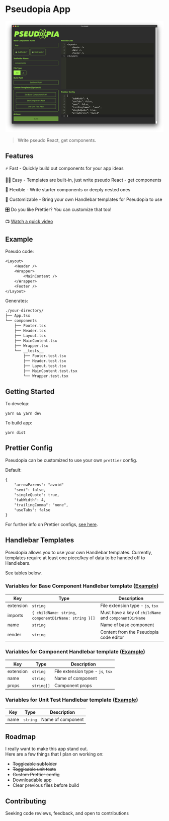 # Pseudopia App

![Pseudopia App Screenshot](pseudopia.png)

> Write pseudo React, get components.

## Features

⚡️ Fast - Quickly build out components for your app ideas 

👍🏻 Easy - Templates are built-in, just write pseudo React - get components

🦑 Flexible - Write starter components or deeply nested ones 

🧩 Customizable - Bring your own Handlebar templates for Pseudopia to use

🎛 Do you like Prettier? You can customize that too!

📺 [Watch a quick video](https://res.cloudinary.com/setholito/video/upload/v1600137138/pseudopia/pseudopia-intro-short.mp4)

## Example

Pseudo code:

```
<Layout>
    <Header />
    <Wrapper>
        <MainContent />
    </Wrapper>
    <Footer />
</Layout>
```

Generates:

```
./your-directory/
├── App.tsx
└── components
    ├── Footer.tsx
    ├── Header.tsx
    ├── Layout.tsx
    ├── MainContent.tsx
    ├── Wrapper.tsx
    └── __tests__
        ├── Footer.test.tsx
        ├── Header.test.tsx
        ├── Layout.test.tsx
        ├── MainContent.test.tsx
        └── Wrapper.test.tsx
```

## Getting Started

To develop:
```
yarn && yarn dev
```

To build app:
```
yarn dist
```

## Prettier Config

Pseudopia can be customized to use your own `prettier` config.

Default:
```
{
    "arrowParens": "avoid"
    "semi": false,
    "singleQuote": true,
    "tabWidth": 4,
    "trailingComma": "none",
    "useTabs": false
}
```

For further info on Prettier configs, [see here](https://prettier.io/docs/en/configuration.html).

## Handlebar Templates

Pseudopia allows you to use your own Handlebar templates.
Currently, templates require at least one piece/key of data to be handed off to Handlebars.

See tables below.

### Variables for Base Component Handlebar template ([Example](src/hbs-templates/base-component.hbs))

| Key       | Type                                                | Description                                           |
| --------- | --------------------------------------------------- | ----------------------------------------------------- |
| extension | `string`                                            | File extension type - `js`, `tsx`                     |
| imports   | `{ childName: string, componentDirName: string }[]` | Must have a key of `childName` and `componentDirName` |
| name      | `string`                                            | Name of base component                                |
| render    | `string`                                            | Content from the Pseudopia code editor                |

### Variables for Component Handlebar template ([Example](src/hbs-templates/component.hbs))

| Key       | Type       | Description                       |
| --------- | ---------- | --------------------------------- |
| extension | `string`   | File extension type - `js`, `tsx` |
| name      | `string`   | Name of component                 |
| props     | `string[]` | Component props                   |

### Variables for Unit Test Handlebar template ([Example](src/hbs-templates/unit-test.hbs))

| Key  | Type     | Description       |
| ---- | -------- | ----------------- |
| name | `string` | Name of component |

## Roadmap

I really want to make this app stand out.  
Here are a few things that I plan on working on:

- ~~Toggleable subfolder~~
- ~~Toggleable unit tests~~
- ~~Custom Prettier config~~
- Downloadable app
- Clear previous files before build

## Contributing

Seeking code reviews, feedback, and open to contributions
